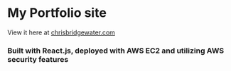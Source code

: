 # My Portfolio site

View it here at <a href="http://www.chrisbridgewater.com/">chrisbridgewater.com</a>

### Built with React.js, deployed with AWS EC2 and utilizing AWS security features 
